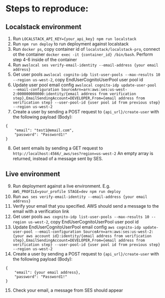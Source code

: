 # Steps to reproduce:
## Localstack environment
1. Run `LOCALSTACK_API_KEY={your_api_key} npm run localstack`
2. Run `npm run deploy` to run deployment against localstack
3. Run `docker ps`, copy container id of `localstack/localstack-pro`, connect ot the container `docker exec -it {container_id} /bin/bash`. Perform step 4-6 inside of the container
4. Run `awslocal ses verify-email-identity --email-address {your email address}`
5. Get user pools `awslocal cognito-idp list-user-pools --max-results 10 --region us-west-2`, copy EndUserCognitoUserPool user pool id
6. Update user pool email config `awslocal cognito-idp update-user-pool --email-configuration SourceArn=arn:aws:ses:us-west-2:000000000000:identity/{email address from verification step},EmailSendingAccount=DEVELOPER,From={email address from verification step} --user-pool-id {user pool id from previous step} --region us-west-2`
7. Create a user by sending a POST request to `{api_url}/create-user` with the following payload (Body):
```
{
    "email": "test1@email.com",
    "password": "Password1!"
}
```
8. Get sent emails by sending a GET request to `http://localhost:4566/_aws/ses?region=us-west-2`
An empty array is returned, instead of a message sent by SES.

## Live environment
9. Run deployment against a live environment. E.g. `AWS_PROFILE=your_profile STAGE=dev npm run deploy`
10. Run `aws ses verify-email-identity --email-address {your email address}`
11. Verify your email that you specified. AWS should send a message to the email with a verification link
12. Get user pools `aws cognito-idp list-user-pools --max-results 10 --region us-west-2`, copy EndUserCognitoUserPool user pool id
13. Update EndUserCognitoUserPool email config `aws cognito-idp update-user-pool --email-configuration SourceArn=arn:aws:ses:us-west-2:{your aws account id}:identity/{email address from verification step},EmailSendingAccount=DEVELOPER,From={email address from verification step} --user-pool-id {user pool id from previous step} --region us-west-2`
14. Create a user by sending a POST request to `{api_url}/create-user` with the following payload (Body):
```
{
    "email": {your email address},
    "password": "Password1!"
}
```
15. Check your email, a message from SES should appear
